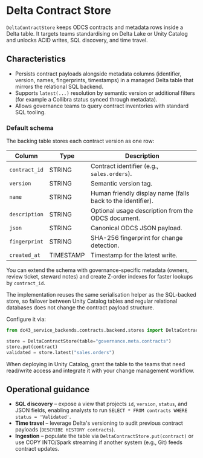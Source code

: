 # Delta Contract Store

`DeltaContractStore` keeps ODCS contracts and metadata rows inside a
Delta table. It targets teams standardising on Delta Lake or Unity
Catalog and unlocks ACID writes, SQL discovery, and time travel.

## Characteristics

* Persists contract payloads alongside metadata columns (identifier,
  version, names, fingerprints, timestamps) in a managed Delta table that
  mirrors the relational SQL backend.
* Supports `latest(...)` resolution by semantic version or additional
  filters (for example a Collibra status synced through metadata).
* Allows governance teams to query contract inventories with standard SQL
  tooling.

### Default schema

The backing table stores each contract version as one row:

| Column | Type | Description |
| --- | --- | --- |
| `contract_id` | STRING | Contract identifier (e.g., `sales.orders`). |
| `version` | STRING | Semantic version tag. |
| `name` | STRING | Human friendly display name (falls back to the identifier). |
| `description` | STRING | Optional usage description from the ODCS document. |
| `json` | STRING | Canonical ODCS JSON payload. |
| `fingerprint` | STRING | SHA-256 fingerprint for change detection. |
| `created_at` | TIMESTAMP | Timestamp for the latest write. |

You can extend the schema with governance-specific metadata (owners,
review ticket, steward notes) and create Z-order indexes for faster
lookups by `contract_id`.

The implementation reuses the same serialisation helper as the
SQL-backed store, so failover between Unity Catalog tables and regular
relational databases does not change the contract payload structure.

Configure it via:

```python
from dc43_service_backends.contracts.backend.stores import DeltaContractStore

store = DeltaContractStore(table="governance.meta.contracts")
store.put(contract)
validated = store.latest("sales.orders")
```

When deploying in Unity Catalog, grant the table to the teams that need
read/write access and integrate it with your change management workflow.

## Operational guidance

* **SQL discovery** – expose a view that projects `id`, `version`,
  `status`, and JSON fields, enabling analysts to run `SELECT * FROM
  contracts WHERE status = 'Validated'`.
* **Time travel** – leverage Delta's versioning to audit previous contract
  payloads (`DESCRIBE HISTORY contracts`).
* **Ingestion** – populate the table via `DeltaContractStore.put(contract)`
  or use COPY INTO/Spark streaming if another system (e.g., Git) feeds
  contract updates.
